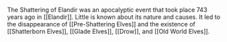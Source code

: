 The Shattering of Elandir was an apocalyptic event that took place 743 years ago in [[Elandir]]. Little is known about its nature and causes. It led to the disappearance of [[Pre-Shattering Elves]] and the existence of [[Shatterborn Elves]], [[Glade Elves]], [[Drow]], and [[Old World Elves]].
